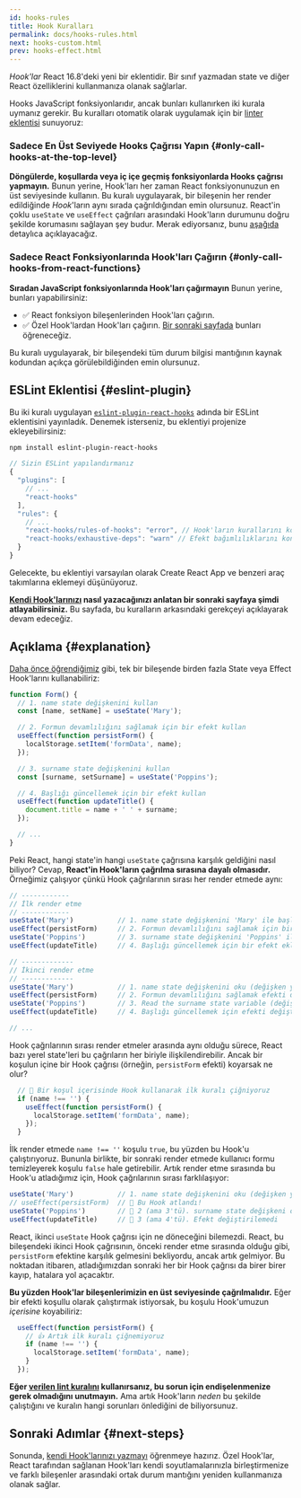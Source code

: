 ```yaml
---
id: hooks-rules
title: Hook Kuralları
permalink: docs/hooks-rules.html
next: hooks-custom.html
prev: hooks-effect.html
---
```


*Hook'lar* React 16.8'deki yeni bir eklentidir. Bir sınıf yazmadan state ve diğer React özelliklerini kullanmanıza olanak sağlarlar.

Hooks JavaScript fonksiyonlarıdır, ancak bunları kullanırken iki kurala uymanız gerekir. Bu kuralları otomatik olarak uygulamak için bir [linter eklentisi](https://www.npmjs.com/package/eslint-plugin-react-hooks) sunuyoruz:

### Sadece En Üst Seviyede Hooks Çağrısı Yapın {#only-call-hooks-at-the-top-level}

**Döngülerde, koşullarda veya iç içe geçmiş fonksiyonlarda Hooks çağrısı yapmayın.** Bunun yerine, Hook'ları her zaman React fonksiyonunuzun en üst seviyesinde kullanın. Bu kuralı uygulayarak, bir bileşenin her render edildiğinde *Hook*'ların aynı sırada çağrıldığından emin olursunuz. React'in çoklu `useState` ve `useEffect` çağrıları arasındaki Hook'ların durumunu doğru şekilde korumasını sağlayan şey budur. Merak ediyorsanız, bunu [aşağıda](#explanation) detaylıca açıklayacağız.

### Sadece React Fonksiyonlarında Hook'ları Çağırın {#only-call-hooks-from-react-functions}

**Sıradan JavaScript fonksiyonlarında Hook'ları çağırmayın** Bunun yerine, bunları yapabilirsiniz:

* ✅ React fonksiyon bileşenlerinden Hook'ları çağırın.
* ✅ Özel Hook'lardan Hook'ları çağırın. [Bir sonraki sayfada](/docs/hooks-custom.html) bunları öğreneceğiz.

Bu kuralı uygulayarak, bir bileşendeki tüm durum bilgisi mantığının kaynak kodundan açıkça görülebildiğinden emin olursunuz.

## ESLint Eklentisi {#eslint-plugin}

Bu iki kuralı uygulayan [`eslint-plugin-react-hooks`](https://www.npmjs.com/package/eslint-plugin-react-hooks) adında bir ESLint eklentisini yayınladık. Denemek isterseniz, bu eklentiyi projenize ekleyebilirsiniz:

```bash
npm install eslint-plugin-react-hooks
```

```js
// Sizin ESLint yapılandırmanız
{
  "plugins": [
    // ...
    "react-hooks"
  ],
  "rules": {
    // ...
    "react-hooks/rules-of-hooks": "error", // Hook'ların kurallarını kontrol eder
    "react-hooks/exhaustive-deps": "warn" // Efekt bağımlılıklarını kontrol eder
  }
}
```

Gelecekte, bu eklentiyi varsayılan olarak Create React App ve benzeri araç takımlarına eklemeyi düşünüyoruz.

**[Kendi Hook'larınızı](/docs/hooks-custom.html) nasıl yazacağınızı anlatan bir sonraki sayfaya şimdi atlayabilirsiniz.** Bu sayfada, bu kuralların arkasındaki gerekçeyi açıklayarak devam edeceğiz.

## Açıklama {#explanation}

[Daha önce öğrendiğimiz](/docs/hooks-state.html#tip-using-multiple-state-variables) gibi, tek bir bileşende birden fazla State veya Effect Hook'larını kullanabiliriz:


```js
function Form() {
  // 1. name state değişkenini kullan
  const [name, setName] = useState('Mary');

  // 2. Formun devamlılığını sağlamak için bir efekt kullan
  useEffect(function persistForm() {
    localStorage.setItem('formData', name);
  });

  // 3. surname state değişkenini kullan
  const [surname, setSurname] = useState('Poppins');

  // 4. Başlığı güncellemek için bir efekt kullan
  useEffect(function updateTitle() {
    document.title = name + ' ' + surname;
  });

  // ...
}
```

Peki React, hangi state'in hangi `useState` çağrısına karşılık geldiğini nasıl biliyor? Cevap, **React'in Hook'ların çağrılma sırasına dayalı olmasıdır.** Örneğimiz çalışıyor çünkü Hook çağrılarının sırası her render etmede aynı:

```js
// ------------
// İlk render etme
// ------------
useState('Mary')           // 1. name state değişkenini 'Mary' ile başlat
useEffect(persistForm)     // 2. Formun devamlılığını sağlamak için bir efekt ekle
useState('Poppins')        // 3. surname state değişkenini 'Poppins' ile başlat
useEffect(updateTitle)     // 4. Başlığı güncellemek için bir efekt ekle

// -------------
// İkinci render etme
// -------------
useState('Mary')           // 1. name state değişkenini oku (değişken yoksayılmıştır)
useEffect(persistForm)     // 2. Formun devamlılığını sağlamak efekti değiştir
useState('Poppins')        // 3. Read the surname state variable (değişken yoksayılmıştır)
useEffect(updateTitle)     // 4. Başlığı güncellemek için efekti değiştir

// ...
```

Hook çağrılarının sırası render etmeler arasında aynı olduğu sürece, React bazı yerel state'leri bu çağrıların her biriyle ilişkilendirebilir. Ancak bir koşulun içine bir Hook çağrısı (örneğin, `persistForm` efekti) koyarsak ne olur?

```js
  // 🔴 Bir koşul içerisinde Hook kullanarak ilk kuralı çiğniyoruz
  if (name !== '') {
    useEffect(function persistForm() {
      localStorage.setItem('formData', name);
    });
  }
```

İlk render etmede `name !== ''` koşulu `true`, bu yüzden bu Hook'u çalıştırıyoruz. Bununla birlikte, bir sonraki render etmede kullanıcı formu temizleyerek koşulu `false` hale getirebilir. Artık render etme sırasında bu Hook'u atladığımız için, Hook çağrılarının sırası farklılaşıyor:

```js
useState('Mary')           // 1. name state değişkenini oku (değişken yoksayılmıştır)
// useEffect(persistForm)  // 🔴 Bu Hook atlandı!
useState('Poppins')        // 🔴 2 (ama 3'tü). surname state değişkeni okunamadı
useEffect(updateTitle)     // 🔴 3 (ama 4'tü). Efekt değiştirilemedi
```

React, ikinci `useState` Hook çağrısı için ne döneceğini bilemezdi. React, bu bileşendeki ikinci Hook çağrısının, önceki render etme sırasında olduğu gibi, `persistForm` efektine karşılık gelmesini bekliyordu, ancak artık gelmiyor. Bu noktadan itibaren, atladığımızdan sonraki her bir Hook çağrısı da birer birer kayıp, hatalara yol açacaktır.

**Bu yüzden Hook'lar bileşenlerimizin en üst seviyesinde çağrılmalıdır.** Eğer bir efekti koşullu olarak çalıştırmak istiyorsak, bu koşulu Hook'umuzun *içerisine* koyabiliriz:

```js
  useEffect(function persistForm() {
    // 👍 Artık ilk kuralı çiğnemiyoruz
    if (name !== '') {
      localStorage.setItem('formData', name);
    }
  });
```

**Eğer [verilen lint kuralını](https://www.npmjs.com/package/eslint-plugin-react-hooks) kullanırsanız, bu sorun için endişelenmenize gerek olmadığını unutmayın.** Ama artık Hook'ların *neden* bu şekilde çalıştığını ve kuralın hangi sorunları önlediğini de biliyorsunuz.

## Sonraki Adımlar {#next-steps}

Sonunda, [kendi Hook'larınızı yazmayı](/docs/hooks-custom.html) öğrenmeye hazırız. Özel Hook'lar, React tarafından sağlanan Hook'ları kendi soyutlamalarınızla birleştirmenize ve farklı bileşenler arasındaki ortak durum mantığını yeniden kullanmanıza olanak sağlar.
